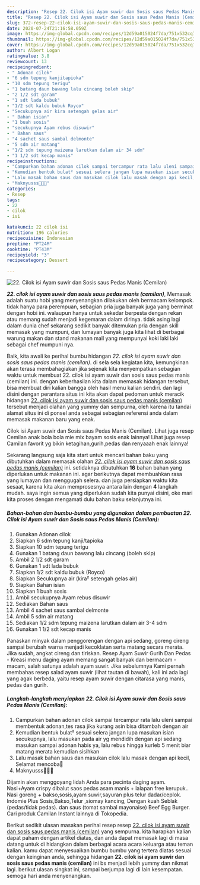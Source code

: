 ```yaml
---
description: "Resep 22. Cilok isi Ayam suwir dan Sosis saus Pedas Manis (Cemilan) Lezat"
title: "Resep 22. Cilok isi Ayam suwir dan Sosis saus Pedas Manis (Cemilan) Lezat"
slug: 372-resep-22-cilok-isi-ayam-suwir-dan-sosis-saus-pedas-manis-cemilan-lezat
date: 2020-07-24T21:16:58.059Z
image: https://img-global.cpcdn.com/recipes/12d59a015024f7da/751x532cq70/22-cilok-isi-ayam-suwir-dan-sosis-saus-pedas-manis-cemilan-foto-resep-utama.jpg
thumbnail: https://img-global.cpcdn.com/recipes/12d59a015024f7da/751x532cq70/22-cilok-isi-ayam-suwir-dan-sosis-saus-pedas-manis-cemilan-foto-resep-utama.jpg
cover: https://img-global.cpcdn.com/recipes/12d59a015024f7da/751x532cq70/22-cilok-isi-ayam-suwir-dan-sosis-saus-pedas-manis-cemilan-foto-resep-utama.jpg
author: Albert Logan
ratingvalue: 3.8
reviewcount: 13
recipeingredient:
- " Adonan cilok"
- "6 sdm tepung kanjitapioka"
- "10 sdm tepung terigu"
- "1 batang daun bawang lalu cincang boleh skip"
- "2 1/2 sdt garam"
- "1 sdt lada bubuk"
- "1/2 sdt kaldu bubuk Royco"
- "Secukupnya air kira setengah gelas air"
- " Bahan isian"
- "1 buah sosis"
- "secukupnya Ayam rebus disuwir"
- " Bahan saus"
- "4 sachet saus sambal delmonte"
- "5 sdm air matang"
- "1/2 sdm tepung maizena larutkan dalam air 34 sdm"
- "1 1/2 sdt kecap manis"
recipeinstructions:
- "Campurkan bahan adonan cilok sampai tercampur rata lalu uleni sampai membentuk adonan,tes rasa jika kurang asin bisa ditambah dengan air"
- "Kemudian bentuk bulat² sesuai selera jangan lupa masukan isian secukupnya, lalu masukan pada air yg mendidih dengan api sedang masukan sampai adonan habis ya, lalu rebus hingga kurleb 5 menit biar matang merata kemudian sisihkan"
- "Lalu masak bahan saus dan masukan cilok lalu masak dengan api kecil, Selamat mencoba🤗"
- "Maknyusss🤤😁😍"
categories:
- Resep
tags:
- 22
- cilok
- isi

katakunci: 22 cilok isi 
nutrition: 196 calories
recipecuisine: Indonesian
preptime: "PT24M"
cooktime: "PT43M"
recipeyield: "3"
recipecategory: Dessert

---
```



![22. Cilok isi Ayam suwir dan Sosis saus Pedas Manis (Cemilan)](https://img-global.cpcdn.com/recipes/12d59a015024f7da/751x532cq70/22-cilok-isi-ayam-suwir-dan-sosis-saus-pedas-manis-cemilan-foto-resep-utama.jpg)

<b><i>22. cilok isi ayam suwir dan sosis saus pedas manis (cemilan)</i></b>, Memasak adalah suatu hobi yang menyenangkan dilakukan oleh bermacam kelompok. tidak hanya para perempuan, sebagian pria juga banyak juga yang berminat dengan hobi ini. walaupun hanya untuk sekedar berpesta dengan rekan atau memang sudah menjadi kegemaran dalam dirinya. tidak asing lagi dalam dunia chef sekarang sedikit banyak ditemukan pria dengan skill memasak yang mumpuni, dan lumayan banyak juga kita lihat di berbagai warung makan dan stand makanan mall yang mempunyai koki laki laki sebagai chef mumpuni nya.

Baik, kita awali ke perihal bumbu hidangan <i>22. cilok isi ayam suwir dan sosis saus pedas manis (cemilan)</i>. di sela sela kegiatan kita, kemungkinan akan terasa membahagiakan jika sejenak kita menyempatkan sebagian waktu untuk membuat 22. cilok isi ayam suwir dan sosis saus pedas manis (cemilan) ini. dengan keberhasilan kita dalam memasak hidangan tersebut, bisa membuat diri kalian bangga oleh hasil menu kalian sendiri. dan lagi disini dengan perantara situs ini kita akan dapat pedoman untuk meracik hidangan <u>22. cilok isi ayam suwir dan sosis saus pedas manis (cemilan)</u> tersebut menjadi olahan yang yummy dan sempurna, oleh karena itu tandai alamat situs ini di ponsel anda sebagai sebagian referensi anda dalam memasak makanan baru yang enak.

Cilok isi Ayam suwir dan Sosis saus Pedas Manis (Cemilan). Lihat juga resep Cemilan anak bola bola mie mix bayam sosis enak lainnya! Lihat juga resep Camilan favorit yg bikin ketagihan,gurih,pedas dan renyaaah enak lainnya!


Sekarang langsung saja kita start untuk mencari bahan baku yang dibutuhkan dalam memasak olahan <u><i>22. cilok isi ayam suwir dan sosis saus pedas manis (cemilan)</i></u> ini. setidaknya dibutuhkan <b>16</b> bahan bahan yang diperlukan untuk makanan ini. agar berikutnya dapat membuahkan rasa yang lumayan dan menggugah selera. dan juga persiapkan waktu kita sesaat, karena kita akan memprosesnya antara lain dengan <b>4</b> langkah mudah. saya ingin semua yang diperlukan sudah kita punyai disini, oke mari kita proses dengan mengamati dulu bahan baku selanjutnya ini.

<!--inarticleads1-->

##### Bahan-bahan dan bumbu-bumbu yang digunakan dalam pembuatan 22. Cilok isi Ayam suwir dan Sosis saus Pedas Manis (Cemilan):

1. Gunakan  Adonan cilok
1. Siapkan 6 sdm tepung kanji/tapioka
1. Siapkan 10 sdm tepung terigu
1. Gunakan 1 batang daun bawang lalu cincang (boleh skip)
1. Ambil 2 1/2 sdt garam
1. Gunakan 1 sdt lada bubuk
1. Siapkan 1/2 sdt kaldu bubuk (Royco)
1. Siapkan Secukupnya air (kira² setengah gelas air)
1. Siapkan  Bahan isian
1. Siapkan 1 buah sosis
1. Ambil secukupnya Ayam rebus disuwir
1. Sediakan  Bahan saus
1. Ambil 4 sachet saus sambal delmonte
1. Ambil 5 sdm air matang
1. Sediakan 1/2 sdm tepung maizena larutkan dalam air 3-4 sdm
1. Gunakan 1 1/2 sdt kecap manis


Panaskan minyak dalam penggorengan dengan api sedang, goreng cireng sampai berubah warna menjadi kecoklatan serta matang secara merata. Jika sudah, angkat cireng dan tiriskan. Resep Ayam Suwir Gurih Dan Pedas - Kreasi menu daging ayam memang sangat banyak dan bermacam - macam, salah satunya adalah ayam suwir. Jika sebelumnya Kami pernah membahas resep salad ayam suwir (lihat tautan di bawah), kali ini ada lagi yang agak berbeda, yaitu resep ayam suwir dengan citarasa yang manis, pedas dan gurih. 

<!--inarticleads2-->

##### Langkah-langkah menyiapkan 22. Cilok isi Ayam suwir dan Sosis saus Pedas Manis (Cemilan):

1. Campurkan bahan adonan cilok sampai tercampur rata lalu uleni sampai membentuk adonan,tes rasa jika kurang asin bisa ditambah dengan air
1. Kemudian bentuk bulat² sesuai selera jangan lupa masukan isian secukupnya, lalu masukan pada air yg mendidih dengan api sedang masukan sampai adonan habis ya, lalu rebus hingga kurleb 5 menit biar matang merata kemudian sisihkan
1. Lalu masak bahan saus dan masukan cilok lalu masak dengan api kecil, Selamat mencoba🤗
1. Maknyusss🤤😁😍


Dijamin akan menggoyang lidah Anda para pecinta daging ayam. Nasi+Ayam crispy dibalut saos pedas asam manis + lalapan free kerupuk.. Nasi goreng + bakso,sosis,ayam suwir,sayuran plus telur dadar/ceplok. Indomie Plus Sosis,Bakso,Telur ,siomay kancing, Dengan kuah Seblak (pedas/tidak pedas). dan saus (tomat sambal mayonaise) Beef Egg Burger. Cari produk Camilan Instant lainnya di Tokopedia. 

Berikut sedikit ulasan masakan perihal resep resep <u>22. cilok isi ayam suwir dan sosis saus pedas manis (cemilan)</u> yang sempurna. kita harapkan kalian dapat paham dengan artikel diatas, dan anda dapat memasak lagi di masa datang untuk di hidangkan dalam berbagai acara acara keluarga atau teman kalian. kamu dapat menyesuaikan bumbu bumbu yang tertera diatas sesuai dengan keinginan anda, sehingga hidangan <b>22. cilok isi ayam suwir dan sosis saus pedas manis (cemilan)</b> ini bs menjadi lebih yummy dan nikmat lagi. berikut ulasan singkat ini, sampai berjumpa lagi di lain kesempatan. semoga hari anda menyenangkan.
